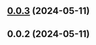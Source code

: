 ## [0.0.3](https://github.com/chinanf-boy/figma-plugin-vue3-template/compare/v0.0.2...v0.0.3) (2024-05-11)



## 0.0.2 (2024-05-11)



